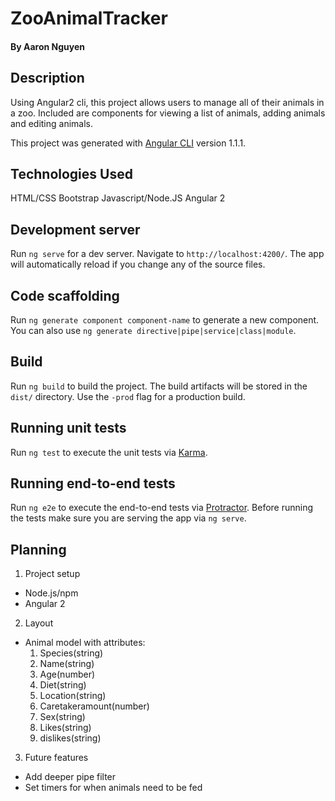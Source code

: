 # ZooAnimalTracker

#### By Aaron Nguyen

## Description

Using Angular2 cli, this project allows users to manage all of their animals in a zoo. Included are components for viewing a list of animals, adding animals and editing animals.

This project was generated with [Angular CLI](https://github.com/angular/angular-cli) version 1.1.1.

## Technologies Used

HTML/CSS
Bootstrap
Javascript/Node.JS
Angular 2

## Development server

Run `ng serve` for a dev server. Navigate to `http://localhost:4200/`. The app will automatically reload if you change any of the source files.

## Code scaffolding

Run `ng generate component component-name` to generate a new component. You can also use `ng generate directive|pipe|service|class|module`.

## Build

Run `ng build` to build the project. The build artifacts will be stored in the `dist/` directory. Use the `-prod` flag for a production build.

## Running unit tests

Run `ng test` to execute the unit tests via [Karma](https://karma-runner.github.io).

## Running end-to-end tests

Run `ng e2e` to execute the end-to-end tests via [Protractor](http://www.protractortest.org/).
Before running the tests make sure you are serving the app via `ng serve`.

## Planning

1. Project setup

* Node.js/npm
* Angular 2

2. Layout
  * Animal model with attributes:
    1. Species(string)
    2. Name(string)
    3. Age(number)
    4. Diet(string)
    5. Location(string)
    6. Caretakeramount(number)
    7. Sex(string)
    8. Likes(string)
    9. dislikes(string)

3. Future features
  * Add deeper pipe filter
  * Set timers for when animals need to be fed
